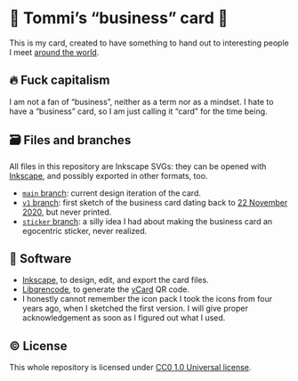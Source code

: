 # 🪪 Tommi’s “business” card 🧐

This is my card, created to have something to hand out to interesting people I meet [around the world](https://tommi.space/places 'Around The World – tommi.space').

## 🔥 Fuck capitalism

I am not a fan of “business”, neither as a term nor as a mindset. I hate to have a “business” card, so I am just calling it “card” for the time being.

## 🗃️ Files and branches

All files in this repository are Inkscape SVGs: they can be opened with [Inkscape](https://inkscape.org), and possibly exported in other formats, too.

- [`main` branch](https://codeberg.org/tommi/card): current design iteration of the card.
- [`v1` branch](https://codeberg.org/tommi/card/src/branch/v1): first sketch of the business card dating back to [22 November 2020](https://codeberg.org/tommi/card/commit/d8171fd915dbe4446f838fcb4004400e75a27f8d 'Initial commit of this repository'), but never printed.
- [`sticker` branch](https://codeberg.org/tommi/card/src/branch/sticker): a silly idea I had about making the business card an egocentric sticker, never realized.

## 🤖 Software

- [Inkscape](https://inkscape.org), to design, edit, and export the card files.
- [Libqrencode](https://fukuchi.org/works/qrencode/), to generate the [vCard](https://en.wikipedia.org/wiki/VCard 'vCard on Wikipedia') QR code.
- I honestly cannot remember the icon pack I took the icons from four years ago, when I sketched the first version. I will give proper acknowledgement as soon as I figured out what I used.

## ©️ License

This whole repository is licensed under [CC0 1.0 Universal license](https://creativecommons.org/publicdomain/zero/1.0/ 'CC0 1.0 Universal – Deed').
